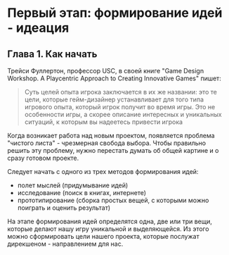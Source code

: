 # Первый этап: формирование идей - идеация

## Глава 1. Как начать

Трейси Фуллертон, профессор USC, в своей книге "Game Design Workshop. A Playcentric Approach to Creating Innovative Games" пишет:

> Суть целей опыта игрока заключается в их же названии: это те цели, которые гейм-дизайнер устанавливает для того типа игрового опыта, который игрок получит во время игры. Это не особенности игры, а скорее описание интересных и уникальных ситуаций, к которым вы надеетесь привести игрока

Когда возникает работа над новым проектом, появляется проблема "чистого листа" - чрезмерная свобода выбора. Чтобы правильно решить эту проблему, нужно перестать думать об общей картине и о сразу готовом проекте. 

Следует начать с одного из трех методов формирования идей:

* полет мыслей (придумывание идей)
* исследование (поиск в книгах, интернете)
* прототипирование (сборка простых вещей, с которыми можно поиграть и оценить результат)

На этапе формирования идей определятся одна, две или три вещи, которые делают нашу игру уникальной и выделяющейся. Из этого можно сформировать цели нашего проекта, которые послужат дирекшеном - направлением для нас.
